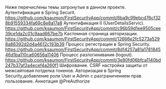 Ниже перечислены темы затронутые в данном проекте.  
Аутентификация в Spring Securit.
https://github.com/ksaumon/FirstSecurityApp/commit/6ba9c99ebcd76cf328b91559334fa69c8e8a17a8
Аутентификация II (UserDetailsServic).
https://github.com/ksaumon/FirstSecurityApp/commit/c96b59d1ee9505cee39ce1da2c01c9aad667be7b
Кастомная страница авторизации.
https://github.com/ksaumon/FirstSecurityApp/commit/12666e2fc5273a5298a86392d2d4a4612c193b39
Процесс регистрации в Spring Security.
https://github.com/ksaumon/FirstSecurityApp/commit/8d14257a81a178184546d1ba110ca60656a11406
Процесс разлогинивания (logout).
https://github.com/ksaumon/FirstSecurityApp/commit/3e80fd06bfca1140bd247b37af2a4ecef4a260f1
Шифрование.
CSRF настройка защиты от межсайтовая потделка токенов.
Авторизация в Spring Security,добавление роли User и Admin c разграничением прав пользование.
Аннотация @PreAuthorize
